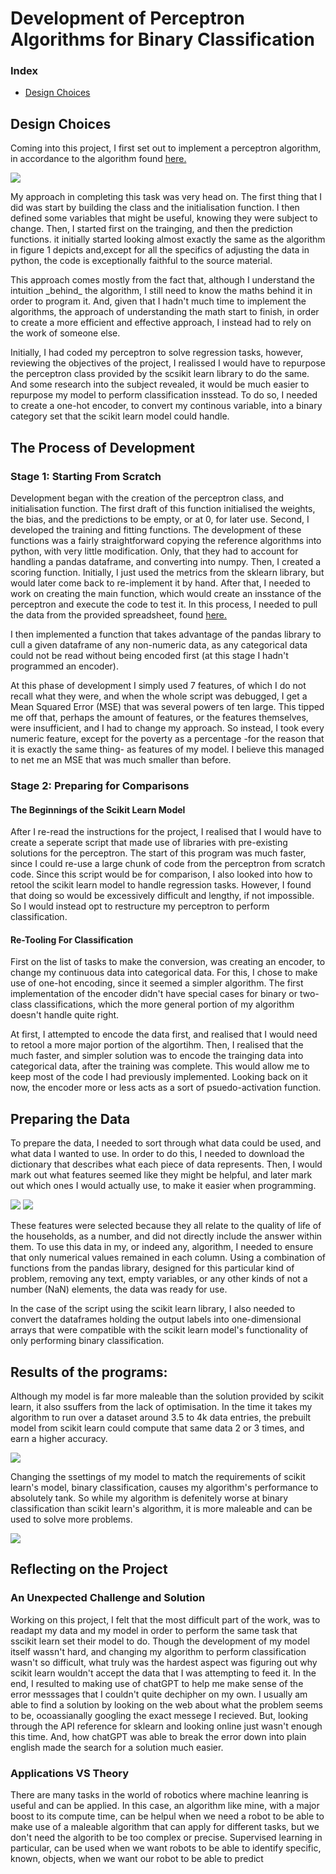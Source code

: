 <!DOCTYPE html>
<html>
	<head>
		<h1>Development of Perceptron Algorithms for Binary Classification</h1>
		<h3>Index</h3>
		<ul>
			<li><a href="des-cho">Design Choices</a></li>
		</ul>
	</head>
	<body>
		<section id = "des-cho">
		<h2>Design Choices</h2>
		<p>Coming into this project, I first set out to implement a perceptron algorithm, in accordance to the algorithm found <a href="http://ciml.info/dl/v0_99/ciml-v0_99-ch04.pdf">here.</a></p>
		<!--- 			spacer element				--->
		<img src = "https://github.com/ReedOcean-RainCity/ML_Learning_Reposit/assets/135147457/f0d92e38-0bef-472c-aa30-eae050cee6ca"> 
		<!--- 			spacer element				--->
		<p>My approach in completing this task was very head on. The first thing that I did was start by building the class and 
		the initialisation function.
		I then defined some variables that might be useful, knowing they were subject to change.
		Then, I started first on the trainging, and then the prediction functions. it initially started looking almost exactly the same
		as the algorithm in figure 1 depicts and,except for all the specifics of adjusting the data in python, the code is exceptionally
		faithful to the source material.</p>
		<!--- 			spacer element				--->
		<p>This approach comes mostly from the fact that, although I understand the intuition _behind_ the algorithm, I still need to know the maths
		behind it in order to program it. And, given that I hadn't much time to implement the algorithms, the approach of understanding the 
		math start to finish, in order to create a more efficient and effective approach, I instead had to rely on the work of someone else.</p>
		<!--- 			spacer element				--->
		<p>Initially, I had coded my perceptron to solve regression tasks, however, reviewing the objectives of the project, 
		I realissed I would have to repurpose the perceptron class provided by the scsikit learn library to do the same. And some research
		into the subject revealed, it would be much easier to repurpose my model to perform classification insstead. To do so, I needed to
		create a one-hot encoder, to convert my continous variable, into a binary category set that the scikit learn model could handle.</p>
		<!--- 			spacer element				--->
		</section>
		<h2>The Process of Development</h2>
		<!--- 			spacer element				--->
		<h3>Stage 1: Starting From Scratch</h3>
		<!--- 			spacer element				--->
		<p>Development began with the creation of the perceptron class, and initialisation function. The first draft of this function initialised
		the weights, the bias, and the predictions to be empty, or at 0, for later use. Second, I developed the training and fitting functions.
		The development of these functions was a fairly straightforward copying the reference algorithms into python, with very little modification.
		Only, that they had to account for handling a pandas dataframe, and converting into numpy. Then, I created a scoring function. Initially,
		I just used the metrics from the sklearn library, but would later come back to re-implement it by hand. After that, I needed to work on
		creating the main function, which would create an insstance of the perceptron and execute the code to test it. In this process, I needed
		to pull the data from the provided spreadsheet, found <a href="https://datos.gob.mx/busca/dataset/indicadores-de-pobreza-pobreza-por-
		ingresos-rezago-social-y-gini-a-nivel-municipal1990-200-2010">here.</a></p>
		<!--- 			spacer element				--->
		<p>I then implemented a function that takes advantage of the pandas library to cull a given dataframe of any non-numeric data, as any
		categorical data could not be read without being encoded first (at this stage I hadn't programmed an encoder).</p>
		<p> At this phase of development I simply used 7 features, of which I do not recall what they were, and when the whole script was debugged,
		I get a Mean Squared Error (MSE) that was several powers of ten large. This tipped me off that, perhaps the amount of features, or the
		features themselves, were insufficient, and I had to change my approach. So instead, I took every numeric feature, except for the poverty
		as a percentage -for the reason that it is exactly the same thing- as features of my model. I believe this managed to net me an MSE that
		was much smaller than before.</p>
		<!--- 			spacer element				--->
		<h3>Stage 2: Preparing for Comparisons</h3>
		<!--- 			spacer element				--->
		<h4>The Beginnings of the Scikit Learn Model</h4>
		<p>After I re-read the instructions for the project, I realised that I would have to create a seperate script that made use of libraries
		with pre-existing solutions for the perceptron. The start of this program was much faster, since I could re-use a large chunk of code from
		the perceptron from scratch code. Since this script would be for comparison, I also looked into how to retool the scikit learn model to
		handle regression tasks. However, I found that doing so would be excessively difficult and lengthy, if not impossible. So I would instead
		opt to restructure my perceptron to perform classification.</p>
		<!--- 			spacer element				--->
		<section id="re-tool">
		<h4>Re-Tooling For Classification</h4>
		<p>First on the list of tasks to make the conversion, was creating an encoder, to change my continuous data into categorical data. For
		this, I chose to make use of one-hot encoding, since it seemed a simpler algorithm. The first implementation of the encoder didn't have
		special cases for binary or two-class classifications, which the more general portion of my algorithm doesn't handle quite right.</p>
		<!--- 			spacer element				--->
		<p>At first, I attempted to encode the data first, and realised that I would need to retool a more major portion of the algortihm. Then,
		I realised that the much faster, and simpler solution was to encode the trainging data into categorical data, after the training was 
		complete. This would allow me to keep most of the code I had previously implemented. Looking back on it now, the encoder more or less
		acts as a sort of psuedo-activation function.</p>
		</section>
		<!--- 			spacer element				--->
		<h4></h4>
		<p></p>
		<!--- 			spacer element				--->
		<h2>Preparing the Data</h2>
		<!--- 			spacer element				--->
		<p>To prepare the data, I needed to sort through what data could be used, and what data I wanted to use. In order to do this,
		I needed to download the dictionary that describes what each piece of data represents. Then, I would mark out what features seemed like
		they might be helpful, and later mark out which ones I would actually use, to make it easier when programming.</p>
		<img src="https://github.com/ReedOcean-RainCity/ML_Learning_Reposit/assets/135147457/4d20e46c-5cea-4a2e-95ac-a79829f6c9b2">
		<!--- 			spacer element				--->
		<img src="https://github.com/ReedOcean-RainCity/ML_Learning_Reposit/assets/135147457/bb2d7855-5a69-421d-bab7-2f199150f856">
		<!--- 			spacer element				--->
		<p>These features were selected because they all relate to the quality of life of the households, as a number, and did not directly
		include the answer within them. To use this data in my, or indeed any, algorithm, I needed to ensure that only numerical values remained
		in each column. Using a combination of functions from the pandas library, designed for this particular kind of problem, removing any text,
		empty variables, or any other kinds of not a number (NaN) elements, the data was ready for use.</p>
		<!--- 			spacer element				--->
		<p>In the case of the script using the scikit learn library, I also needed to convert the dataframes holding the output labels into
		one-dimensional arrays that were compatible with the scikit learn model's functionality of only performing binary classification.</p>
		<!--- 			spacer element				--->
		<h2>Results of the programs:</h2>
		<!--- 			spacer element				--->
		<p>Although my model is far more maleable than the solution provided by scikit learn, it also ssuffers from the lack of optimisation.
		In the time it takes my algorithm to run over a dataset around 3.5 to 4k data entries, the prebuilt model from scikit learn could compute that
		same data 2 or 3 times, and earn a higher accuracy.</p>
		<!--- 			spacer element				--->
		<img src="https://github.com/ReedOcean-RainCity/ML_Learning_Reposit/assets/135147457/d76b25b1-feff-4122-b1d3-84db24b9ac22">
		<!--- 			spacer element				--->
		<p>Changing the ssettings of my model to match the requirements of scikit learn's model, binary classification, causes my algorithm's
		performance to absolutely tank. So while my algorithm is defenitely worse at binary classification than scikit learn's algorithm,
		it is more maleable and can be used to solve more problems.</p>
		<!--- 			spacer element				--->
		<img src="https://github.com/ReedOcean-RainCity/ML_Learning_Reposit/assets/135147457/52f3a574-fc77-47a7-8b0b-dc91a206cf50">
		<!--- 			spacer element				--->
		<h2>Reflecting on the Project</h2>
		<!--- 			spacer element				--->
		<h3>An Unexpected Challenge and Solution</h3>
		<!--- 			spacer element				--->
		<p>Working on this project, I felt that the most difficult part of the work, was to readapt my data and my model in order to perform the
		same task that sscikit learn set their model to do. Though the development of my model itself wassn't hard, and changing my algorithm to
		perform classification wasn't so difficult, what truly was the hardest aspect was figuring out why scikit learn wouldn't accept the
		data that I was attempting to feed it. In the end, I resulted to making use of chatGPT to help me make sense of the error messsages
		that I couldn't quite dechipher on my own. I usually am able to find a solution by looking on the web about what the problem seems to be,
		ocoassianally googling the exact messege I recieved. But, looking through the API reference for sklearn and looking online just wasn't enough
		this time. And, how chatGPT was able to break the error down into plain english made the search for a solution much easier.</p>
		<!--- 			spacer element				--->
		<h3>Applications VS Theory</h3>
		<!--- 			spacer element				--->
		<p>There are many tasks in the world of robotics where machine leanring is useful and can be applied. In this case, an algorithm like mine,
		with a major boost to its compute time, can be helpul when we need a robot to be able to make use of a maleable algorithm that can apply
		for different tasks, but we don't need the algorith to be too complex or precise. Supervised learning in particular, can be used when we 
		want robots to be able to identify specific, known, objects, when we want our robot to be able to predict</p>
	</body>
</html>
